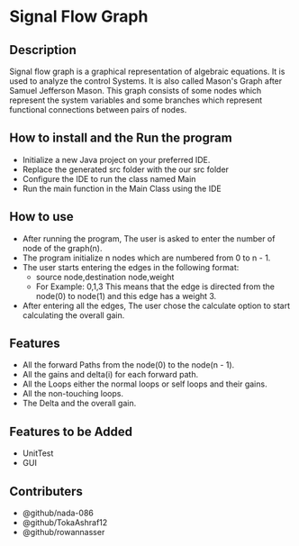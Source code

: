 # Signal Flow Graph
## Description
Signal flow graph is a graphical representation of algebraic equations. It is used to analyze the control Systems. It is also called Mason's Graph after Samuel Jefferson Mason. This graph consists of some nodes which represent the system variables and some branches which represent functional connections between pairs of nodes.
## How to install and the Run the program
- Initialize a new Java project on your preferred IDE.
- Replace the generated src folder with the our src folder
- Configure the IDE to run the class named Main
- Run the main function in the Main Class using the IDE
## How to use
- After running the program, The user is asked to enter the number of node of the graph(n).
- The program initialize n nodes which are numbered from 0 to n - 1.
- The user starts entering the edges in the following format:
    - source node,destination node,weight
    - For Example: 0,1,3
        This means that the edge is directed from the node(0) to node(1) and this edge has a weight 3.
- After entering all the edges, The user chose the calculate option to start calculating the overall gain.
## Features
- All the forward Paths from the node(0) to the node(n - 1).
- All the gains and delta(i) for each forward path.
- All the Loops either the normal loops or self loops and their gains.
- All the non-touching loops.
- The Delta and the overall gain.
## Features to be Added
- UnitTest
- GUI
## Contributers
- @github/nada-086
- @github/TokaAshraf12
- @github/rowannasser
